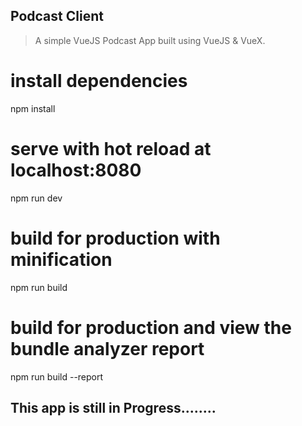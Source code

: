## Podcast Client

> A simple VueJS Podcast App built using VueJS & VueX.

# install dependencies
npm install

# serve with hot reload at localhost:8080
npm run dev

# build for production with minification
npm run build

# build for production and view the bundle analyzer report
npm run build --report

## This app is still in Progress........
